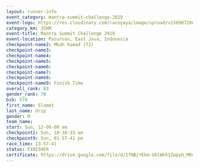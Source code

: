 ```yaml
---
layout: runner-info 
event_category: mantra-summit-challenge-2019 
event-logo: https://res.cloudinary.com/raceyaya/image/upload/v1569072809/logo/mantra-image_segrbx.jpg
category_km: 35KM 
event-title: Mantra Summit Challenge 2019 
event-location: Pasuruan, East Java, Indonesia 
checkpoint-name2: Mbah Kamad (T2) 
checkpoint-name3: 
checkpoint-name4: 
checkpoint-name5: 
checkpoint-name6: 
checkpoint-name7: 
checkpoint-name8: 
checkpoint-name9: Finish Time
overall_rank: 83
gender_rank: 70
bib: 578
first_name: Slamet
last_name: Urip
gender: M
team_name: 
start: Sun, 12-00-00 am
checkpoint2: Sun, 10-38-33 am
checkpoint9: Sun, 01-57-41 pm
race_time: 13-57-41
status: FINISHER
certificate: https://drive.google.com/file/d/1fNBjYEkm-UklWh51ZwpyH_MRdXkAZVbB/view?usp=sharing
---
```

